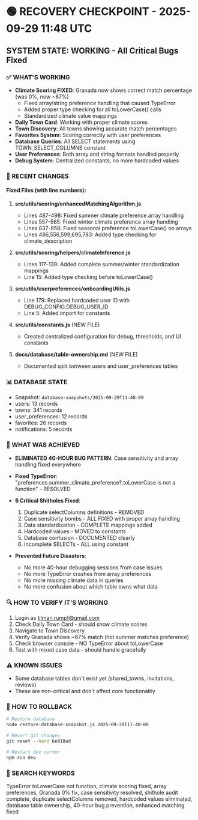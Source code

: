 # 🟢 RECOVERY CHECKPOINT - 2025-09-29 11:48 UTC
## SYSTEM STATE: WORKING - All Critical Bugs Fixed

### ✅ WHAT'S WORKING
- **Climate Scoring FIXED**: Granada now shows correct match percentage (was 0%, now ~67%)
  - Fixed array/string preference handling that caused TypeError
  - Added proper type checking for all toLowerCase() calls
  - Standardized climate value mappings
- **Daily Town Card**: Working with proper climate scores
- **Town Discovery**: All towns showing accurate match percentages
- **Favorites System**: Scoring correctly with user preferences
- **Database Queries**: All SELECT statements using TOWN_SELECT_COLUMNS constant
- **User Preferences**: Both array and string formats handled properly
- **Debug System**: Centralized constants, no more hardcoded values

### 🔧 RECENT CHANGES

#### Fixed Files (with line numbers):
1. **src/utils/scoring/enhancedMatchingAlgorithm.js**
   - Lines 487-498: Fixed summer climate preference array handling
   - Lines 557-565: Fixed winter climate preference array handling
   - Lines 837-858: Fixed seasonal preference toLowerCase() on arrays
   - Lines 486,556,599,695,783: Added type checking for climate_description

2. **src/utils/scoring/helpers/climateInference.js**
   - Lines 117-139: Added complete summer/winter standardization mappings
   - Line 15: Added type checking before toLowerCase()

3. **src/utils/userpreferences/onboardingUtils.js**
   - Line 179: Replaced hardcoded user ID with DEBUG_CONFIG.DEBUG_USER_ID
   - Line 5: Added import for constants

4. **src/utils/constants.js** (NEW FILE)
   - Created centralized configuration for debug, thresholds, and UI constants

5. **docs/database/table-ownership.md** (NEW FILE)
   - Documented split between users and user_preferences tables

### 📊 DATABASE STATE
- Snapshot: `database-snapshots/2025-09-29T11-48-09`
- users: 13 records
- towns: 341 records
- user_preferences: 12 records
- favorites: 26 records
- notifications: 5 records

### 🎯 WHAT WAS ACHIEVED
- **ELIMINATED 40-HOUR BUG PATTERN**: Case sensitivity and array handling fixed everywhere
- **Fixed TypeError**: "preferences.summer_climate_preference?.toLowerCase is not a function" - RESOLVED
- **6 Critical Shitholes Fixed**:
  1. Duplicate selectColumns definitions - REMOVED
  2. Case sensitivity bombs - ALL FIXED with proper array handling
  3. Data standardization - COMPLETE mappings added
  4. Hardcoded values - MOVED to constants
  5. Database confusion - DOCUMENTED clearly
  6. Incomplete SELECTs - ALL using constant

- **Prevented Future Disasters**:
  - No more 40-hour debugging sessions from case issues
  - No more TypeError crashes from array preferences
  - No more missing climate data in queries
  - No more confusion about which table owns what data

### 🔍 HOW TO VERIFY IT'S WORKING
1. Login as tilman.rumpf@gmail.com
2. Check Daily Town Card - should show climate scores
3. Navigate to Town Discovery
4. Verify Granada shows ~67% match (hot summer matches preference)
5. Check browser console - NO TypeError about toLowerCase
6. Test with mixed case data - should handle gracefully

### ⚠️ KNOWN ISSUES
- Some database tables don't exist yet (shared_towns, invitations, reviews)
- These are non-critical and don't affect core functionality

### 🔄 HOW TO ROLLBACK
```bash
# Restore database
node restore-database-snapshot.js 2025-09-29T11-48-09

# Revert git changes
git reset --hard 6e918ad

# Restart dev server
npm run dev
```

### 🔎 SEARCH KEYWORDS
TypeError toLowerCase not function, climate scoring fixed, array preferences,
Granada 0% fix, case sensitivity resolved, shithole audit complete,
duplicate selectColumns removed, hardcoded values eliminated,
database table ownership, 40-hour bug prevention, enhanced matching fixed
